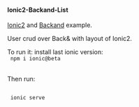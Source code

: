 #### Ionic2-Backand-List
[Ionic2](http://ionicframework.com/docs/v2/) and [Backand](https://www.backand.com) example.

User crud over Back& with layout of Ionic2.

To run it: install last ionic version:
<br/>
<code>
 npm i ionic@beta 
</code>
<br/>

Then run:

<code>
 ionic serve 
</code>

